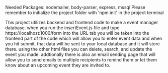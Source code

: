 Needed Packages: nodemailer, body-parser, express, mssql
Please remember to initialize the project folder with 'npm init' in the project terminal

This project utilizes backend and frontend code to make a event manager database. when you run the insertEvent.js file and type https://localhost:1000/form into the 
URL tab you will be taken into the frontend part of the code which will allow you to enter event data and when you hit submit, that data will be sent to your local
database and it will store there. using the other html files  you can delete, search, and update the event you made. addtionally there is also an email sending page that will allow you to send emails to multiple recipients to remind them or let them know about an upcoming event they are invited to.

